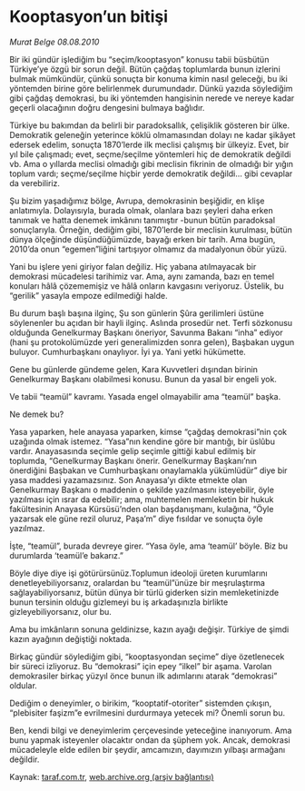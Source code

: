 # Kooptasyon’un bitişi

*Murat Belge 08.08.2010*

<div class="yazi"><p>Bir iki gündür işlediğim bu “seçim/kooptasyon” konusu tabii büsbütün Türkiye’ye özgü bir sorun değil. Bütün çağdaş toplumlarda bunun izlerini bulmak mümkündür, çünkü sonuçta bir konuma kimin nasıl geleceği, bu iki yöntemden birine göre belirlenmek durumundadır. Dünkü yazıda söylediğim gibi çağdaş demokrasi, bu iki yöntemden hangisinin nerede ve nereye kadar geçerli olacağının doğru dengesini bulmaya bağlıdır.</p>
<p>Türkiye bu bakımdan da belirli bir paradoksallık, çelişiklik gösteren bir ülke. Demokratik geleneğin yeterince köklü olmamasından dolayı ne kadar şikâyet edersek edelim, sonuçta 1870’lerde ilk meclisi çalışmış bir ülkeyiz. Evet, bir yıl bile çalışmadı; evet, seçme/seçilme yöntemleri hiç de demokratik değildi vb. Ama o yıllarda meclisi olmadığı gibi meclisin fikrinin de olmadığı bir yığın toplum vardı; seçme/seçilme hiçbir yerde demokratik değildi... gibi cevaplar da verebiliriz.</p>
<p>Şu bizim yaşadığımız bölge, Avrupa, demokrasinin beşiğidir, en klişe anlatımıyla. Dolayısıyla, burada olmak, olanlara bazı şeyleri daha erken tanımak ve hatta denemek imkânını tanımıştır -bunun bütün paradoksal sonuçlarıyla. Örneğin, dediğim gibi, 1870’lerde bir meclisin kurulması, bütün dünya ölçeğinde düşündüğümüzde, bayağı erken bir tarih. Ama bugün, 2010’da onun “egemen”liğini tartışıyor olmamız da madalyonun öbür yüzü.</p>
<p>Yani bu işlere yeni giriyor falan değiliz. Hiç yabana atılmayacak bir demokrasi mücadelesi tarihimiz var. Ama, aynı zamanda, bazı en temel konuları hâlâ çözememişiz ve hâlâ onların kavgasını veriyoruz. Üstelik, bu “gerilik” yasayla empoze edilmediği halde.</p>
<p>Bu durum başlı başına ilginç, Şu son günlerin Şûra gerilimleri üstüne söylenenler bu açıdan bir hayli ilginç. Aslında prosedür net. Terfi sözkonusu olduğunda Genelkurmay Başkanı öneriyor, Savunma Bakanı “inha” ediyor (hani şu protokolümüzde yeri generalimizden sonra gelen), Başbakan uygun buluyor. Cumhurbaşkanı onaylıyor. İyi ya. Yani yetki hükümette.</p>
<p>Gene bu günlerde gündeme gelen, Kara Kuvvetleri dışından birinin Genelkurmay Başkanı olabilmesi konusu. Bunun da yasal bir engeli yok.</p>
<p>Ve tabii “teamül” kavramı. Yasada engel olmayabilir ama “teamül” başka.</p>
<p>Ne demek bu?</p>
<p>Yasa yaparken, hele anayasa yaparken, kimse “çağdaş demokrasi”nin çok uzağında olmak istemez. “Yasa”nın kendine göre bir mantığı, bir üslûbu vardır. Anayasasında seçimle gelip seçimle gittiği kabul edilmiş bir toplumda, “Genelkurmay Başkanı önerir. Genelkurmay Başkanı’nın önerdiğini Başbakan ve Cumhurbaşkanı onaylamakla yükümlüdür” diye bir yasa maddesi yazamazsınız. Son Anayasa’yı dikte etmekte olan Genelkurmay Başkanı o maddenin o şekilde yazılmasını isteyebilir, öyle yazılması için ısrar da edebilir; ama, muhtemelen memleketin bir hukuk fakültesinin Anayasa Kürsüsü’nden olan başdanışmanı, kulağına, “Öyle yazarsak ele güne rezil oluruz, Paşa’m” diye fısıldar ve sonuçta öyle yazılmaz.</p>
<p>İşte, “teamül”, burada devreye girer. “Yasa öyle, ama ‘teamül’ böyle. Biz bu durumlarda ‘teamül’e bakarız.”</p>
<p>Böyle diye diye işi götürürsünüz.Toplumun ideoloji üreten kurumlarını denetleyebiliyorsanız, oralardan bu “teamül”ünüze bir meşrulaştırma sağlayabiliyorsanız, bütün dünya bir türlü giderken sizin memleketinizde bunun tersinin olduğu gizlemeyi bu iş arkadaşınızla birlikte gizleyebiliyorsanız, olur bu.</p>
<p>Ama bu imkânların sonuna geldinizse, kazın ayağı değişir. Türkiye de şimdi kazın ayağının değiştiği noktada.</p>
<p>Birkaç gündür söylediğim gibi, “kooptasyondan seçime” diye özetlenecek bir süreci izliyoruz. Bu “demokrasi” için epey “ilkel” bir aşama. Varolan demokrasiler birkaç yüzyıl önce bunun ilk adımlarını atarak “demokrasi” oldular.</p>
<p>Dediğim o deneyimler, o birikim, “kooptatif-otoriter” sistemden çıkışın, “plebisiter faşizm”e evrilmesini durdurmaya yetecek mi? Önemli sorun bu.</p>
<p>Ben, kendi bilgi ve deneyimlerim çerçevesinde yeteceğine inanıyorum. Ama bunu yapmak isteyenler olacaktır ondan da şüphem yok. Ancak, demokrasi mücadeleyle elde edilen bir şeydir, amcamızın, dayımızın yılbaşı armağanı değildir.</p></div>

Kaynak: [taraf.com.tr](http://www.taraf.com.tr:80/murat-belge/makale-kooptasyon-un-bitisi.htm), [web.archive.org (arşiv bağlantısı)](http://web.archive.org/web/20100817192930/http://www.taraf.com.tr:80/murat-belge/makale-kooptasyon-un-bitisi.htm)
